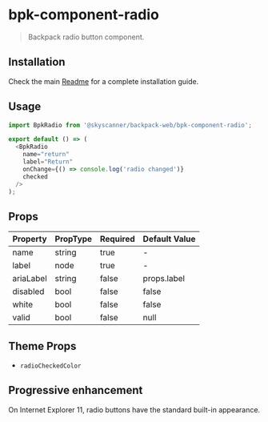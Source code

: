 # bpk-component-radio

> Backpack radio button component.

## Installation

Check the main [Readme](https://github.com/skyscanner/backpack#usage) for a complete installation guide.

## Usage

```js
import BpkRadio from '@skyscanner/backpack-web/bpk-component-radio';

export default () => (
  <BpkRadio
    name="return"
    label="Return"
    onChange={() => console.log('radio changed')}
    checked
  />
);
```

## Props

| Property  | PropType | Required | Default Value |
| --------- | -------- | -------- | ------------- |
| name      | string   | true     | -             |
| label     | node     | true     | -             |
| ariaLabel | string   | false    | props.label   |
| disabled  | bool     | false    | false         |
| white     | bool     | false    | false         |
| valid     | bool     | false    | null          |

## Theme Props

+ `radioCheckedColor`

## Progressive enhancement
On Internet Explorer 11, radio buttons have the standard built-in appearance.